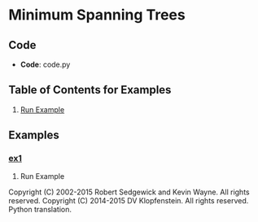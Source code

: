 # Minimum Spanning Trees

## Code
  * **Code**: code.py

## Table of Contents for Examples
  1. [Run Example](#ex1)

## Examples 
### [ex1](#table-of-contents-for-examples)
1. Run Example

Copyright (C) 2002-2015 Robert Sedgewick and Kevin Wayne.  All rights reserved.
Copyright (C) 2014-2015 DV Klopfenstein. All rights reserved. Python translation.
